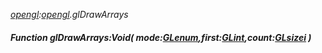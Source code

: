 _[opengl](../../modules/opengl/opengl-module.md):[opengl](../../modules/opengl/opengl-module.md).glDrawArrays_
##### Function glDrawArrays:Void( mode:[GLenum](../../modules/opengl/opengl-glenum.md),first:[GLint](../../modules/opengl/opengl-glint.md),count:[GLsizei](../../modules/opengl/opengl-glsizei.md) )
